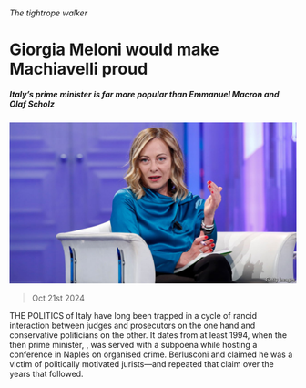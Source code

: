 ###### The tightrope walker

# Giorgia Meloni would make Machiavelli proud 

##### Italy’s prime minister is far more popular than Emmanuel Macron and Olaf Scholz 

![image](images/20241026_EUP505.jpg) 

> Oct 21st 2024 

THE POLITICS of Italy have long been trapped in a cycle of rancid interaction between judges and prosecutors on the one hand and conservative politicians on the other. It dates from at least 1994, when the then prime minister, , was served with a subpoena while hosting a conference in Naples on organised crime. Berlusconi and  claimed he was a victim of politically motivated jurists—and repeated that claim  over the years that followed.

